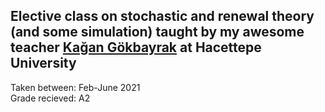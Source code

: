 ## Elective class on stochastic and renewal theory (and some simulation) taught by my awesome teacher <a href="https://avesis.hacettepe.edu.tr/kagangokbayrak">Kağan Gökbayrak</a> at Hacettepe University

Taken between: Feb-June 2021            
Grade recieved: A2
